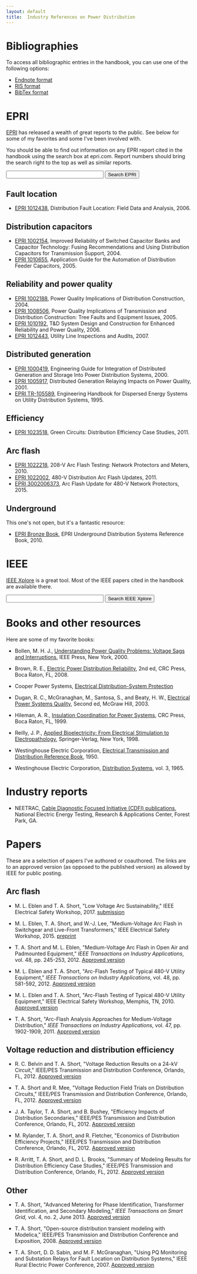 ```yaml
---
layout: default
title:  Industry References on Power Distribution
---
```


# Bibliographies

To access all bibliographic entries in the handbook, you can use one
of the following options:

- [Endnote format](/files/book.enl)
- [RIS format](/files/book.ris)
- [BibTex format](/files/book.bib)

# EPRI

[EPRI](http://www.epri.com) has released a wealth of great reports to the public. See below
for some of my favorites and some I've been involved with.

You should be able to find out information on any EPRI report cited in
the handbook using the search box at epri.com. Report numbers should
bring the search right to the top as well as similar reports.

<form action="http://www.epri.com/search/Pages/results.aspx" method="get">
  <input name="k" type="text" size="30" />
  <input type="submit" value="Search EPRI" />
</form>

## Fault location

- [EPRI 1012438](http://www.epri.com/abstracts/Pages/ProductAbstract.aspx?ProductId=000000000001012438), Distribution Fault Location: Field Data and
  Analysis, 2006.

## Distribution capacitors

- [EPRI 1002154](http://www.epri.com/abstracts/Pages/ProductAbstract.aspx?ProductId=000000000001002154), Improved Reliability of Switched Capacitor
  Banks and Capacitor Technology: Fusing Recommendations and
  Using Distribution Capacitors for Transmission Support, 2004.
- [EPRI 1010655](http://www.epri.com/abstracts/Pages/ProductAbstract.aspx?ProductId=000000000001010655),
  Application Guide for the Automation of Distribution Feeder
  Capacitors, 2005.
  
## Reliability and power quality

- [EPRI 1002188](http://www.epri.com/abstracts/Pages/ProductAbstract.aspx?ProductId=000000000001002188), Power Quality Implications of Distribution
  Construction, 2004.
- [EPRI 1008506](http://www.epri.com/abstracts/Pages/ProductAbstract.aspx?ProductId=000000000001008506), Power Quality Implications of Transmission and
  Distribution Construction: Tree Faults and Equipment Issues, 2005.
- [EPRI 1010192](http://www.epri.com/abstracts/Pages/ProductAbstract.aspx?ProductId=000000000001010192), T&D System Design and Construction for
  Enhanced Reliability and Power Quality, 2006.
- [EPRI 1012443](http://www.epri.com/abstracts/Pages/ProductAbstract.aspx?ProductId=000000000001012443), Utility Line Inspections and Audits, 2007.

## Distributed generation

- [EPRI 1000419](http://www.epri.com/abstracts/Pages/ProductAbstract.aspx?ProductId=000000000001000419), Engineering Guide for Integration of
  Distributed Generation and Storage Into Power Distribution
  Systems, 2000.
- [EPRI 1005917](http://www.epri.com/abstracts/Pages/ProductAbstract.aspx?ProductId=000000000001005917), Distributed Generation Relaying Impacts on
  Power Quality, 2001.
- [EPRI TR-105589](http://www.epri.com/abstracts/Pages/ProductAbstract.aspx?ProductId=TR-105589), Engineering Handbook for Dispersed Energy
  Systems on Utility Distribution Systems, 1995.

## Efficiency

- [EPRI 1023518](http://www.epri.com/abstracts/Pages/ProductAbstract.aspx?ProductId=000000000001023518), Green Circuits: Distribution Efficiency Case
  Studies, 2011.

## Arc flash

- [EPRI 1022218](http://www.epri.com/abstracts/Pages/ProductAbstract.aspx?ProductId=000000000001022218), 208-V Arc Flash Testing: Network Protectors and Meters, 2010.
- [EPRI 1022002](http://www.epri.com/abstracts/Pages/ProductAbstract.aspx?ProductId=000000000001022002), 480-V Distribution Arc Flash Updates, 2011.  
- [EPRI 3002006373](http://www.epri.com/abstracts/Pages/ProductAbstract.aspx?ProductId=000000003002006373), Arc Flash Update for 480-V Network Protectors, 2015.  
  

## Underground

This one's not open, but it's a fantastic resource:

- [EPRI Bronze Book](http://www.epri.com/abstracts/Pages/ProductAbstract.aspx?ProductId=000000000001019937),
  EPRI Underground Distribution Systems Reference Book, 2010.

# IEEE

[IEEE Xplore](http://ieeexplore.ieee.org) is a great tool. Most of the IEEE papers cited in the
handbook are available there.

<form action="https://ieeexplore.ieee.org/search/searchresult.jsp" method="get">
  <input name="queryText" type="text" size="30" />
  <input type="submit" value="Search IEEE Xplore" />
</form>

# Books and other resources

Here are some of my favorite books:

- Bollen, M. H. J., [Understanding Power Quality Problems: Voltage Sags
  and Interruptions](http://www.amazon.com/gp/product/0780347137/ref=as_li_tf_tl?ie=UTF8&camp=1789&creative=9325&creativeASIN=0780347137&linkCode=as2&tag=electpowerd0e-20), IEEE Press, New York, 2000.

- Brown, R. E., [Electric Power Distribution Reliability](http://www.amazon.com/gp/product/0849375673/ref=as_li_tf_tl?ie=UTF8&camp=1789&creative=9325&creativeASIN=0849375673&linkCode=as2&tag=electpowerd0e-20), 2nd ed, CRC
  Press, Boca Raton, FL, 2008.
  
- Cooper Power Systems,
  [Electrical Distribution-System Protection](http://www.delzer.com/v5fmsnet/OeCart/OEFrame.asp?Action=NEWORDER&cmenunodseq=&FromFav=&PmSess1=80594&pos=CPSDLC&v=7)

- Dugan, R. C., McGranaghan, M., Santosa, S., and Beaty, H. W.,
  [Electrical Power Systems Quality](http://www.amazon.com/gp/product/0071761551/ref=as_li_tf_tl?ie=UTF8&camp=1789&creative=9325&creativeASIN=0071761551&linkCode=as2&tag=electpowerd0e-20),
  Second ed, McGraw Hill, 2003.

- Hileman, A. R., [Insulation Coordination for Power Systems](http://www.amazon.com/gp/product/0824799577/ref=as_li_tf_tl?ie=UTF8&camp=1789&creative=9325&creativeASIN=0824799577&linkCode=as2&tag=electpowerd0e-20), CRC Press, Boca Raton, FL, 1999.

- Reilly, J. P., [Applied Bioelectricity: From Electrical Stimulation to Electropathology](http://www.amazon.com/gp/product/0387984070/ref=as_li_tf_tl?ie=UTF8&camp=1789&creative=9325&creativeASIN=0387984070&linkCode=as2&tag=electpowerd0e-20), Springer-Verlag, New York, 1998.

- Westinghouse Electric Corporation,
  [Electrical Transmission and Distribution Reference Book](http://www.amazon.com/gp/product/B000AOMQV2/ref=as_li_tf_tl?ie=UTF8&camp=1789&creative=9325&creativeASIN=B000AOMQV2&linkCode=as2&tag=electpowerd0e-20), 1950.

- Westinghouse Electric Corporation, [Distribution Systems](http://www.amazon.com/gp/product/B001ODRAIM/ref=as_li_tf_tl?ie=UTF8&camp=1789&creative=9325&creativeASIN=B001ODRAIM&linkCode=as2&tag=electpowerd0e-20), vol. 3, 1965.

# Industry reports

- NEETRAC, [Cable Diagnostic Focused Initiative (CDFI) publications](http://www.neetrac.gatech.edu/cdfi-publications.html), National Electric Energy Testing, Research & Applications Center, Forest Park, GA.

# Papers

These are a selection of papers I've authored or coauthored. The links are to an approved version (as opposed to the published version) as allowed by IEEE for public posting.

## Arc flash

* M\. L. Eblen and T. A. Short, "Low Voltage Arc Sustainability," IEEE Electrical Safety Workshop, 2017. [submission](../papers/ieee_esw_meblen_tshort_LowVoltageArcSustainability_submission_2016.pdf)

* M\. L. Eblen, T. A. Short, and W.-J. Lee, "Medium-Voltage Arc Flash in Switchgear and Live-Front Transformers," IEEE Electrical Safety Workshop, 2015. [preprint](../papers/ieee_esw_preprint_arc_flash_meblen_tshort_wlee_2015_medvoltageR4.pdf)

* T\. A. Short and M. L. Eblen, "Medium-Voltage Arc Flash in Open Air and Padmounted Equipment," *IEEE Transactions on Industry Applications*, vol. 48, pp. 245-253, 2012.  [Approved version](../papers/ieee_repc_arc_flash_tshort_meblen_2011_IAS_submission.pdf)

* M\. L. Eblen and T. A. Short, "Arc-Flash Testing of Typical 480-V Utility Equipment," *IEEE Transactions on Industry Applications*, vol. 48, pp. 581-592, 2012.  [Approved version](../papers/ieee_ias_meblen_tshort_arc_flash_testing_typical_480V_utility_equipment_2012.pdf)

* M\. L. Eblen and T. A. Short, "Arc-Flash Testing of Typical 480-V Utility Equipment," IEEE Electrical Safety Workshop, Memphis, TN, 2010.  [Approved version](../papers/ieee_esw_meblen_tshort_arc_flash_testing_typical_480V_utility_equipment_2010.pdf)

* T\. A. Short, "Arc-Flash Analysis Approaches for Medium-Voltage Distribution," *IEEE Transactions on Industry Applications*, vol. 47, pp. 1902-1909, 2011.  [Approved version](../papers/ieee_repc_tshort_medium_voltage_arc_flash_2009_submission.pdf)

## Voltage reduction and distribution efficiency

- R\. C. Belvin and T. A. Short, "Voltage Reduction Results on a 24-kV Circuit," IEEE/PES Transmission and Distribution Conference, Orlando, FL, 2012. [Approved version](../papers/ieee_td_green_circuits_rbelvin_voltage_reduction_24-kV_circuit_2012.pdf)

- T\. A. Short and R. Mee, "Voltage Reduction Field Trials on Distribution Circuits," IEEE/PES Transmission and Distribution Conference, Orlando, FL, 2012. [Approved version](../papers/ieee_td_green_circuits_tshort_voltage_reduction_field_trials_2012.pdf)

- J\. A. Taylor, T. A. Short, and B. Bushey, "Efficiency Impacts of Distribution Secondaries," IEEE/PES Transmission and Distribution Conference, Orlando, FL, 2012. [Approved version](../papers/ieee_td_green_circuits_jtaylor_efficiency_impacts_distribution_secondaries_2012.pdf)

- M\. Rylander, T. A. Short, and R. Fletcher, "Economics of Distribution Efficiency Projects," IEEE/PES Transmission and Distribution Conference, Orlando, FL, 2012. [Approved version](../papers/ieee_td_green_circuits_mrylander_Economics_2012.pdf)

- R\. Arritt, T. A. Short, and D. L. Brooks, "Summary of Modeling Results for Distribution Efficiency Case Studies," IEEE/PES Transmission and Distribution Conference, Orlando, FL, 2012. [Approved version](../papers/ieee_td_rarritt_summary_modeling_results_distribution_efficiency_2012.pdf)

## Other

- T\. A. Short, "Advanced Metering for Phase Identification, Transformer Identification, and Secondary Modeling," *IEEE Transactions on Smart Grid,* vol. 4, no. 2, June 2013.
 [Approved version](../papers/ieee_smart_grid_tshort_AMI_for_phase_identification_accepted_draft_2012-07-11.pdf)

- T\. A. Short, "Open-source distribution transient modeling with Modelica," IEEE/PES Transmission and Distribution Conference and Exposition, 2008.  [Approved version](../papers/ieee_td_tshort_modelica_2008.pdf)

- T\. A. Short, D. D. Sabin, and M. F. McGranaghan, "Using PQ Monitoring and Substation Relays for Fault Location on Distribution Systems," IEEE Rural Electric Power Conference, 2007.  [Approved version](../papers/ieee_repc_fault_location_tshort_2007_submission.pdf)

